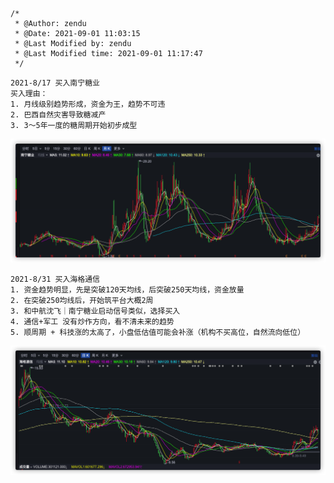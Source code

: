 ```
/*
 * @Author: zendu 
 * @Date: 2021-09-01 11:03:15 
 * @Last Modified by: zendu
 * @Last Modified time: 2021-09-01 11:17:47
 */
```


```
2021-8/17 买入南宁糖业
买入理由：
1. 月线级别趋势形成，资金为王，趋势不可违
2. 巴西自然灾害导致糖减产
3. 3～5年一度的糖周期开始初步成型
```

<div align="center"><img src="img/image-20210901110619246.png"/></div>


```
2021-8/31 买入海格通信
1. 资金趋势明显，先是突破120天均线，后突破250天均线，资金放量
2. 在突破250均线后，开始筑平台大概2周
3. 和中航沈飞｜南宁糖业启动信号类似，选择买入
4. 通信+军工 没有炒作方向，看不清未来的趋势
5. 顺周期 + 科技涨的太高了，小盘低估值可能会补涨（机构不买高位，自然流向低位）
```



<div align="center"><img src="img/image-20210901111350289.png"/></div>



